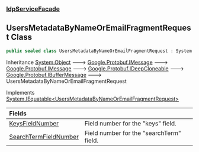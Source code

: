 ### [IdpServiceFacade](../index.md 'IdpServiceFacade')

## UsersMetadataByNameOrEmailFragmentRequest Class

```csharp
public sealed class UsersMetadataByNameOrEmailFragmentRequest : System.IEquatable<IdpServiceFacade.UsersMetadataByNameOrEmailFragmentRequest>
```

Inheritance [System\.Object](https://learn.microsoft.com/en-us/dotnet/api/system.object 'System\.Object') &#129106; [Google\.Protobuf\.IMessage](https://learn.microsoft.com/en-us/dotnet/api/google.protobuf.imessage 'Google\.Protobuf\.IMessage') &#129106; [Google\.Protobuf\.IMessage](https://learn.microsoft.com/en-us/dotnet/api/google.protobuf.imessage 'Google\.Protobuf\.IMessage') &#129106; [Google\.Protobuf\.IDeepCloneable](https://learn.microsoft.com/en-us/dotnet/api/google.protobuf.ideepcloneable 'Google\.Protobuf\.IDeepCloneable') &#129106; [Google\.Protobuf\.IBufferMessage](https://learn.microsoft.com/en-us/dotnet/api/google.protobuf.ibuffermessage 'Google\.Protobuf\.IBufferMessage') &#129106; UsersMetadataByNameOrEmailFragmentRequest

Implements [System\.IEquatable&lt;](https://learn.microsoft.com/en-us/dotnet/api/system.iequatable-1 'System\.IEquatable\`1')[UsersMetadataByNameOrEmailFragmentRequest](index.md 'IdpServiceFacade\.UsersMetadataByNameOrEmailFragmentRequest')[&gt;](https://learn.microsoft.com/en-us/dotnet/api/system.iequatable-1 'System\.IEquatable\`1')

| Fields | |
| :--- | :--- |
| [KeysFieldNumber](KeysFieldNumber.md 'IdpServiceFacade\.UsersMetadataByNameOrEmailFragmentRequest\.KeysFieldNumber') | Field number for the "keys" field\. |
| [SearchTermFieldNumber](SearchTermFieldNumber.md 'IdpServiceFacade\.UsersMetadataByNameOrEmailFragmentRequest\.SearchTermFieldNumber') | Field number for the "searchTerm" field\. |

